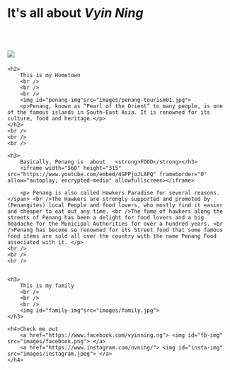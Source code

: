<!DOCTYPE html>
<html>
<head>
	<title>ng vyin ning</title>
</head> 
<body> 
	<h1>
		<link rel="stylesheet" href="style.css">
		It's all about <em>Vyin Ning</em>
		<br />
		<br />
		<br />
		<img id="vyinning-img" src="images/travel.jpg">
		<link href="https://fonts.googleapis.com/css?family=Dancing+Script" rel="stylesheet">
		<link href="https://fonts.googleapis.com/css?family=Bellefair|Pacifico" rel="stylesheet">
		<link href="https://fonts.googleapis.com/css?family=Bellefair|Dancing+Script|Pacifico" rel="stylesheet">
	</h1>

	<h2>
		This is my Hometown
		<br />
		<br />
		<br />
		<img id="penang-img"src="images/penang-tourism01.jpg">
		<p>Penang, known as “Pearl of the Orient” to many people, is one of the famous islands in South-East Asia. It is renowned for its culture, food and heritage.</p>
	</h2>
	<br />
	<br />
	<br />

	<h3>
		Basically, Penang is  about   <strong>FOOD</strong></h3>
		<iframe width="560" height="315" src="https://www.youtube.com/embed/4GPPjoJLAPQ" frameborder="0" allow="autoplay; encrypted-media" allowfullscreen></iframe>

		<p> Penang is also called Hawkers Paradise for several reasons.</span> <br />The Hawkers are strongly supported and promoted by (Penangites) local People and food lovers, who mostly find it easier and cheaper to eat out any time. <br />The fame of hawkers along the streets of Penang has been a delight for food lovers and a big headache for the Municipal Authorities for over a hundred years. <br />Penang has become so renowned for its Street food that some famous food items are sold all over the country with the name Penang Food associated with it. </p>
	<br />
	<br />
	<br />
	

	<h3>
		This is my family
		<br />
		<br />
		<br />
		<img id="family-img"src="images/family.jpg">
	</h3>

	<h4>Check me out
		<a href="https://www.facebook.com/vyinning.ng"> <img id="fb-img" src="images/facebook.png"> </a>
		<a href="https://www.instagram.com/nvning/"> <img id="insta-img" src="images/instagram.jpeg"> </a>	
	</h4>

</body>
</html>
